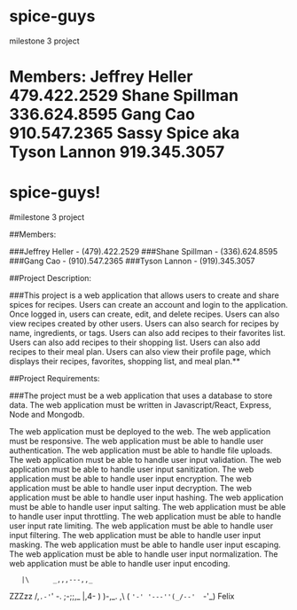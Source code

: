 
# spice-guys
milestone 3 project

Members:
Jeffrey Heller    479.422.2529
Shane Spillman    336.624.8595
Gang Cao          910.547.2365
Sassy Spice aka Tyson Lannon      919.345.3057
=======

# spice-guys!

#milestone 3 project

##Members:

###Jeffrey Heller -    (479).422.2529
###Shane Spillman -    (336).624.8595
###Gang Cao       -    (910).547.2365
###Tyson Lannon   -    (919).345.3057

##Project Description:

###This project is a web application that allows users to create and share spices for recipes. Users can create an account and login to the application. Once logged in, users can create, edit, and delete recipes. Users can also view recipes created by other users. Users can also search for recipes by name, ingredients, or tags. Users can also add recipes to their favorites list. Users can also add recipes to their shopping list. Users can also add recipes to their meal plan. Users can also view their profile page, which displays their recipes, favorites, shopping list, and meal plan.**

##Project Requirements:

###The project must be a web application that uses a database to store data. The web application must be written in Javascript/React, Express, Node and Mongodb.

 The web application must be deployed to the web. The web application must be responsive. The web application must be able to handle user authentication. The web application must be able to handle file uploads. The web application must be able to handle user input validation. The web application must be able to handle user input sanitization. The web application must be able to handle user input encryption. The web application must be able to handle user input decryption. The web application must be able to handle user input hashing. The web application must be able to handle user input salting. The web application must be able to handle user input throttling. The web application must be able to handle user input rate limiting. The web application must be able to handle user input filtering. The web application must be able to handle user input masking. The web application must be able to handle user input escaping. The web application must be able to handle user input normalization. The web application must be able to handle user input encoding. 

       |\      _,,,---,,_
ZZZzz /,`.-'`'    -.  ;-;;,_
     |,4-  ) )-,_. ,\ (  `'-'
    '---''(_/--'  `-'\_)  Felix



